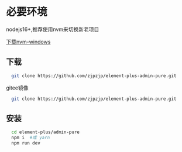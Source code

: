 # 必要环境

nodejs16+,推荐使用nvm来切换新老项目

[下载nvm-windows](https://github.com/coreybutler/nvm-windows/releases)

## 下载

```bash
  git clone https://github.com/zjpzjp/element-plus-admin-pure.git
```
gitee镜像
```bash
  git clone https://github.com/zjpzjp/element-plus-admin-pure.git
```

## 安装

```bash
  cd element-plus/admin-pure
  npm i  #或 yarn
  npm run dev
```

